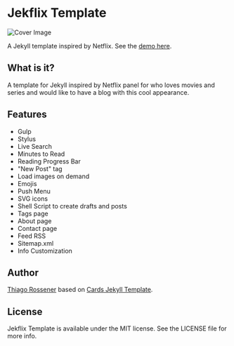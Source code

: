 # Jekflix Template
![Cover Image](http://res.cloudinary.com/dm7h7e8xj/image/upload/v1505354182/jekflix-logo_mfngps.png)

A Jekyll template inspired by Netflix. See the [demo here](https://www.rossener.com/jekflyx-template).

## What is it?

A template for Jekyll inspired by Netflix panel for who loves movies and series and would like to have a blog with this cool appearance.

## Features

- Gulp
- Stylus
- Live Search
- Minutes to Read
- Reading Progress Bar
- "New Post" tag
- Load images on demand
- Emojis
- Push Menu
- SVG icons
- Shell Script to create drafts and posts
- Tags page
- About page
- Contact page
- Feed RSS
- Sitemap.xml
- Info Customization

## Author

[Thiago Rossener](https://www.rossener.com/) based on [Cards Jekyll Template](https://github.com/willianjusten/cards-jekyll-template).

## License

Jekflix Template is available under the MIT license. See the LICENSE file for more info.
